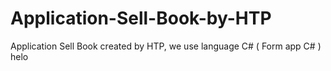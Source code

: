 # Application-Sell-Book-by-HTP
Application Sell Book created by HTP, we use language C# ( Form app C# ) 
helo

